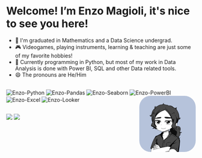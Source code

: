 # Welcome! I’m Enzo Magioli, it's nice to see you here!


- 👀 I'm graduated in Mathematics and a Data Science undergrad.
- 🎮 Videogames, playing instruments, learning & teaching are just some of my favorite hobbies!
- 🌱 Currently programming in Python, but most of my work in Data Analysis is done with Power BI, SQL and other Data related tools.
- 😄 The pronouns are He/Him
##

<!--
<div align="center">
  <a href="https://github.com/emagioli">
  <img height="160em" src="https://github-readme-stats.vercel.app/api?username=emagioli&show_icons=true&theme=synthwave&include_all_commits=true&count_private=true"/>
  <img width="400em" src="https://github-readme-stats.vercel.app/api/top-langs/?username=emagioli&layout=compact&langs_count=7&theme=synthwave"/>
</div>
 -->
 
 
 <div style="display: inline_block"><be>
  
  <!--<img align="center" alt="Enzo-Git" height="30" width="40" src="https://cdn.jsdelivr.net/gh/devicons/devicon/icons/git/git-original.svg" />-->
  <img align="center" alt="Enzo-Python" width="40" src="https://s3.dualstack.us-east-2.amazonaws.com/pythondotorg-assets/media/files/python-logo-only.svg" />
  <img align="center" alt="Enzo-Pandas" width="40" src="https://upload.wikimedia.org/wikipedia/commons/2/22/Pandas_mark.svg" />
  <img align="center" alt="Enzo-Seaborn" width="40" src="https://seaborn.pydata.org/_images/logo-tall-lightbg.svg" />
  <img align="center" alt="Enzo-PowerBI" width="40" src="https://upload.wikimedia.org/wikipedia/commons/c/cf/New_Power_BI_Logo.svg" />
  <img align="center" alt="Enzo-Excel" height="30" src="https://upload.wikimedia.org/wikipedia/commons/3/34/Microsoft_Office_Excel_%282019%E2%80%93present%29.svg">
  <img align="center" alt="Enzo-Looker" height="30" src="https://upload.wikimedia.org/wikipedia/commons/4/4c/Looker.svg" />

   
   



   
   
   <img align="right" alt="drawing" height="150" style="border-radius:30px;" src="Assets/noglasses.png" />
  
  
</div>

 ##
 
 <div> 
  <a href = "mailto:enzomagioli.pro@gmail.com"><img src="https://img.shields.io/badge/Gmail-D14836?style=for-the-badge&logo=gmail&logoColor=white" target="_blank"></a>
  <a href="https://www.linkedin.com/in/enzo-magioli/" target="_blank"><img src="https://img.shields.io/badge/-LinkedIn-%230077B5?style=for-the-badge&logo=linkedin&logoColor=white" target="_blank"></a>  
</div>
<!---
emagioli/emagioli is a ✨ special ✨ repository because its `README.md` (this file) appears on your GitHub profile.
You can click the Preview link to take a look at your changes.
--->
